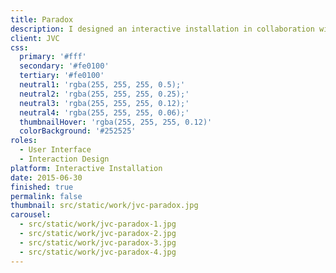 ```yaml
---
title: Paradox
description: I designed an interactive installation in collaboration with JVC, leaders in the new line of projectors, and CNC Glass Interlayer, innovators in transparent projectable glass.
client: JVC
css:
  primary: '#fff'
  secondary: '#fe0100'
  tertiary: '#fe0100'
  neutral1: 'rgba(255, 255, 255, 0.5);'
  neutral2: 'rgba(255, 255, 255, 0.25);'
  neutral3: 'rgba(255, 255, 255, 0.12);'
  neutral4: 'rgba(255, 255, 255, 0.06);'
  thumbnailHover: 'rgba(255, 255, 255, 0.12)'
  colorBackground: '#252525'
roles:
  - User Interface
  - Interaction Design
platform: Interactive Installation
date: 2015-06-30
finished: true
permalink: false
thumbnail: src/static/work/jvc-paradox.jpg
carousel:
  - src/static/work/jvc-paradox-1.jpg
  - src/static/work/jvc-paradox-2.jpg
  - src/static/work/jvc-paradox-3.jpg
  - src/static/work/jvc-paradox-4.jpg
---
```

